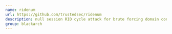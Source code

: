 ```yaml
---
name: ridenum
url: https://github.com/trustedsec/ridenum
description: null session RID cycle attack for brute forcing domain controllers. URL : https://github.com/trustedsec/ridenum Groups : blackarch blackarch-cracker
group: blackarch
---
```

